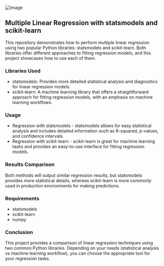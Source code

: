 ![Image](https://miro.medium.com/v2/resize:fit:560/1*HLN6FxlXrzDtYN0KAlom4A.png)

## Multiple Linear Regression with statsmodels and scikit-learn

This repository demonstrates how to perform multiple linear regression using two popular Python libraries: statsmodels and scikit-learn. 
Both libraries offer different approaches to fitting regression models, and this project showcases how to use each of them.

### Libraries Used
* statsmodels: Provides more detailed statistical analysis and diagnostics for linear regression models.
* scikit-learn: A machine learning library that offers a straightforward approach for fitting regression models, with an emphasis on machine learning workflows.

### Usage

* Regression with statsmodels - statsmodels allows for easy statistical analysis and includes detailed information such as R-squared, p-values, and confidence intervals.
* Regression with scikit-learn - scikit-learn is great for machine learning tasks and provides an easy-to-use interface for fitting regression models.

### Results Comparison
Both methods will output similar regression results, but statsmodels provides more statistical details, whereas scikit-learn is more commonly used in production environments for making predictions.

### Requirements
* statsmodels
* scikit-learn
* numpy

### Conclusion
This project provides a comparison of linear regression techniques using two common Python libraries. 
Depending on your needs (statistical analysis vs machine learning workflow), you can choose the appropriate tool for your regression tasks.

